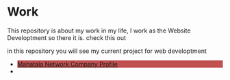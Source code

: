 # Work
This repository is about my work in my life, I work as the Website Developtment so there it is. check this out

in this repository you will see my current project for web developtment 

<ul>
  <li style='background-color:#c15151; color:#FFFFF;'><a href='https://github.com/CKrishnaDev/Work/tree/master/Mahatala'>Mahatala Network Company Profile</a><li>
</ul>
